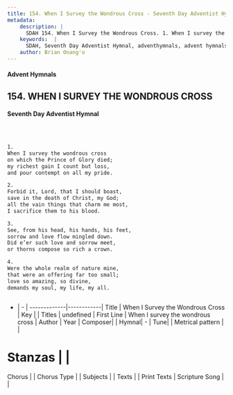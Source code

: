 ```yaml
---
title: 154. When I Survey the Wondrous Cross - Seventh Day Adventist Hymnal
metadata:
    description: |
      SDAH 154. When I Survey the Wondrous Cross. 1. When I survey the wondrous cross on which the Prince of Glory died; my richest gain I count but loss, and pour contempt on all my pride.
    keywords:  |
      SDAH, Seventh Day Adventist Hymnal, adventhymnals, advent hymnals, When I Survey the Wondrous Cross, When I survey the wondrous cross 
    author: Brian Onang'o
---
```


#### Advent Hymnals
## 154. WHEN I SURVEY THE WONDROUS CROSS
#### Seventh Day Adventist Hymnal

```txt



1.
When I survey the wondrous cross
on which the Prince of Glory died;
my richest gain I count but loss,
and pour contempt on all my pride.

2.
Forbid it, Lord, that I should boast,
save in the death of Christ, my God;
all the vain things that charm me most,
I sacrifice them to his blood.

3.
See, from his head, his hands, his feet,
sorrow and love flow mingled down.
Did e’er such love and sorrow meet,
or thorns compose so rich a crown.

4.
Were the whole realm of nature mine,
that were an offering far too small;
love so amazing, so divine,
demands my soul, my life, my all.



```

- |   -  |
-------------|------------|
Title | When I Survey the Wondrous Cross |
Key |  |
Titles | undefined |
First Line | When I survey the wondrous cross |
Author | 
Year | 
Composer|  |
Hymnal|  - |
Tune|  |
Metrical pattern | |
# Stanzas |  |
Chorus |  |
Chorus Type |  |
Subjects |  |
Texts |  |
Print Texts | 
Scripture Song |  |
  
